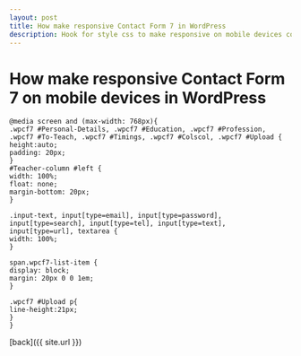 ```yaml
---
layout: post
title: How make responsive Contact Form 7 in WordPress
description: Hook for style css to make responsive on mobile devices contact form 7 in CMS WordPress
---
```


# How make responsive Contact Form 7 on mobile devices in WordPress

```
@media screen and (max-width: 768px){
.wpcf7 #Personal-Details, .wpcf7 #Education, .wpcf7 #Profession, .wpcf7 #To-Teach, .wpcf7 #Timings, .wpcf7 #Colscol, .wpcf7 #Upload {
height:auto;
padding: 20px;
}
#Teacher-column #left {
width: 100%;
float: none;
margin-bottom: 20px;
}
 
.input-text, input[type=email], input[type=password], input[type=search], input[type=tel], input[type=text], input[type=url], textarea {
width: 100%;
}
 
span.wpcf7-list-item {
display: block;
margin: 20px 0 0 1em;
}
 
.wpcf7 #Upload p{
line-height:21px;
}
}
```
[back]({{ site.url }})